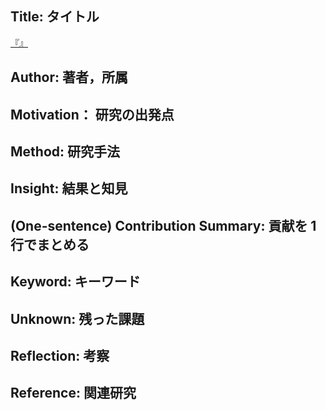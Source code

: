 ## Title: タイトル

[『』]()

## Author: 著者，所属

## Motivation： 研究の出発点

## Method: 研究手法

## Insight: 結果と知見

## (One-sentence) Contribution Summary: 貢献を 1 行でまとめる

## Keyword: キーワード

## Unknown: 残った課題

## Reflection: 考察

## Reference: 関連研究
